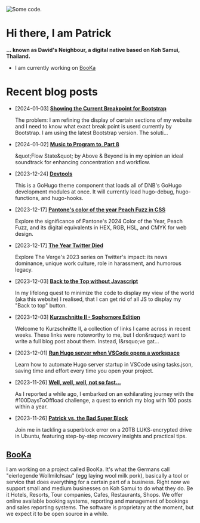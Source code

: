 ![][header1]

# Hi there, I am Patrick

**... known as David's Neighbour, a digital native based on Koh Samui, Thailand.**

- I am currently working on [BooKa](https://github.com/getbooka)

# Recent blog posts
<!-- KOLLITSCH:START -->
- [2024-01-03] **[Showing the Current Breakpoint for Bootstrap](https://kollitsch.dev/blog/2024/showing-the-current-breakpoint-for-bootstrap/)**

  The problem: I am refining the display of certain sections of my website and I need to know what exact break point is userd currently by Bootstrap. I am using the latest Bootstrap version.
The soluti...
- [2024-01-02] **[Music to Program to, Part 8](https://kollitsch.dev/blog/2024/music-to-program-to-8/)**

  \&quot;Flow State\&quot; by Above &amp; Beyond is in my opinion an ideal soundtrack for enhancing concentration and workflow.
- [2023-12-24] **[Devtools](https://kollitsch.dev/components/hugo-devtools/)**

  This is a GoHugo theme component that loads all of DNB&#39;s GoHugo development modules at once. It will currently load hugo-debug, hugo-functions, and hugo-hooks.
- [2023-12-17] **[Pantone&#39;s color of the year Peach Fuzz in CSS](https://kollitsch.dev/blog/2023/pantones-color-of-the-year-peach-fuzz-in-css/)**

  Explore the significance of Pantone&#39;s 2024 Color of the Year, Peach Fuzz, and its digital equivalents in HEX, RGB, HSL, and CMYK for web design.
- [2023-12-17] **[The Year Twitter Died](https://kollitsch.dev/blog/2023/the-year-twitter-died/)**

  Explore The Verge&#39;s 2023 series on Twitter&#39;s impact: its news dominance, unique work culture, role in harassment, and humorous legacy.
- [2023-12-03] **[Back to the Top without Javascript](https://kollitsch.dev/blog/2023/back-to-top-without-javascript/)**

  In my lifelong quest to minimize the code to display my view of the world &lpar;aka this website&rpar; I realised, that I can get rid of all JS to display my &quot;Back to top&quot; button.
- [2023-12-03] **[Kurzschnitte II - Sophomore Edition](https://kollitsch.dev/blog/2023/kurzschnitte-ii-2/)**

  Welcome to Kurzschnitte II, a collection of links I came across in recent weeks. These links were noteworthy to me, but I don&amp;rsquo;t want to write a full blog post about them. Instead, I&amp;rsquo;ve gat...
- [2023-12-01] **[Run Hugo server when VSCode opens a workspace](https://kollitsch.dev/blog/2023/run-hugo-server-when-vscode-opens-a-workspace/)**

  Learn how to automate Hugo server startup in VSCode using tasks.json, saving time and effort every time you open your project.
- [2023-11-26] **[Well, well, well, not so fast...](https://kollitsch.dev/blog/2023/well-well-well-not-so-fast/)**

  As I reported a while ago, I embarked on an exhilarating journey with the \#100DaysToOffload challenge, a quest to enrich my blog with 100 posts within a year.
- [2023-11-26] **[Patrick vs. the Bad Super Block](https://kollitsch.dev/blog/2023/patrick-vs-the-bad-super-block/)**

  Join me in tackling a superblock error on a 20TB LUKS-encrypted drive in Ubuntu, featuring step-by-step recovery insights and practical tips.<!-- KOLLITSCH:END -->

## [BooKa](https://github.com/getbooka)

I am working on a project called BooKa. It's what the Germans call "eierlegende Wollmilchsau" (egg laying wool milk pork), basically a tool or service that does everything for a certain part of a business. Right now we support small and medium businesses on Koh Samui to do what they do. Be it Hotels, Resorts, Tour companies, Cafes, Restaurants, Shops. We offer online available booking systems, reporting and management of bookings and sales reporting systems. The software is proprietary at the moment, but we expect it to be open source in a while.

[header1]: https://raw.githubusercontent.com/davidsneighbour/davidsneighbour/master/static/header1.jpg "Some code."
[header3]: https://raw.githubusercontent.com/davidsneighbour/davidsneighbour/master/static/header3.jpg "Some code."

